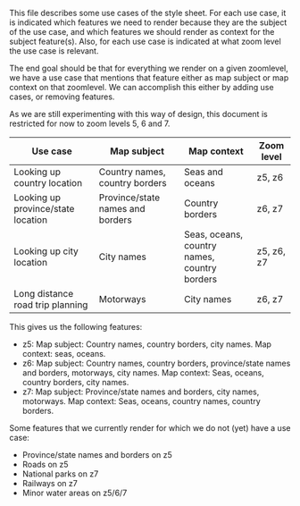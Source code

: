 This file describes some use cases of the style sheet. For each use case, it is indicated which features we need to render because they are the subject of the use case, and which features we should render as context for the subject feature(s). Also, for each use case is indicated at what zoom level the use case is relevant.

The end goal should be that for everything we render on a given zoomlevel, we have a use case that mentions that feature either as map subject or map context on that zoomlevel. We can accomplish this either by adding use cases, or removing features.

As we are still experimenting with this way of design, this document is restricted for now to zoom levels 5, 6 and 7.

| Use case | Map subject | Map context | Zoom level |
| --- | --- | --- | --- |
| Looking up country location | Country names, country borders | Seas and oceans | z5, z6 |
| Looking up province/state location|Province/state names and borders|Country borders | z6, z7 |
| Looking up city location | City names | Seas, oceans, country names, country borders | z5, z6, z7 |
| Long distance road trip planning | Motorways | City names | z6, z7 |

This gives us the following features:
* z5: Map subject: Country names, country borders, city names. Map context: seas, oceans.
* z6: Map subject: Country names, country borders, province/state names and borders, motorways, city names. Map context: Seas, oceans, country borders, city names.
* z7: Map subject: Province/state names and borders, city names, motorways. Map context: Seas, oceans, country names, country borders.

Some features that we currently render for which we do not (yet) have a use case:
* Province/state names and borders on z5
* Roads on z5
* National parks on z7
* Railways on z7
* Minor water areas on z5/6/7

